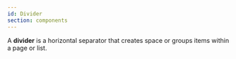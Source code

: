 ```yaml
---
id: Divider
section: components
---
```

A **divider** is a horizontal separator that creates space or groups items within a page or list.
